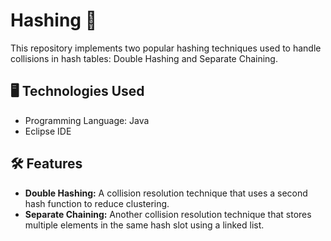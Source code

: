 # Hashing 🔑
This repository implements two popular hashing techniques used to handle collisions in hash tables: Double Hashing and Separate Chaining.
## 🖥️ Technologies Used
- Programming Language: Java
- Eclipse IDE
## 🛠️ Features
- **Double Hashing:** A collision resolution technique that uses a second hash function to reduce clustering.
- **Separate Chaining:** Another collision resolution technique that stores multiple elements in the same hash slot using a linked list.
